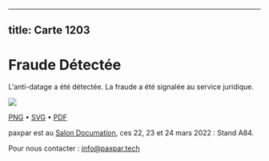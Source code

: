 
---
title: Carte 1203
---

# Fraude Détectée

L'anti-datage a été détectée. La fraude a été signalée au service juridique.


![](https://media.paxpar.tech/ludi/card_1203_recto.png)

[PNG](https://media.paxpar.tech/ludi/card_1203_recto.png) • [SVG](https://media.paxpar.tech/ludi/card_1203_recto.svg) • [PDF](https://media.paxpar.tech/ludi/card_1203_recto.pdf)

paxpar est au [Salon Documation](https://www.documation.fr/info_societe/527/paxpartech.html), ces 22, 23 et 24 mars 2022 : Stand A84.

Pour nous contacter : info@paxpar.tech


